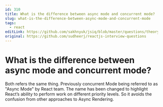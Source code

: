 ```yaml
---
id: 310
title: What is the difference between async mode and concurrent mode?
slug: what-is-the-difference-between-async-mode-and-concurrent-mode
tags:
  - react
editLink: https://github.com/sakhnyuk/jsiq/blob/master/questions/theory/react/310.md
original: https://github.com/sudheerj/reactjs-interview-questions
---
```


# What is the difference between async mode and concurrent mode?

Both refers the same thing. Previously concurrent Mode being referred to as "Async Mode" by React team. The name has been changed to highlight React’s ability to perform work on different priority levels. So it avoids the confusion from other approaches to Async Rendering.